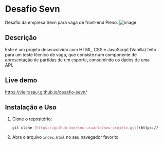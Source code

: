 # Desafio Sevn

Desafio da empresa Sevn para vaga de front-end Pleno.
![image](https://github.com/vieirasaul/desafio-sevn/assets/46496913/bfbdf26c-412c-446c-a842-9bd535780266)


## Descrição

Este é um projeto desenvolvido com HTML, CSS e JavaScript (Vanilla) feito para um teste técnico de vaga, que consiste num componente de apresentação de partidas de um esporte, consumindo os dados de uma API.

## Live demo

https://vieirasaul.github.io/desafio-sevn/

## Instalação e Uso

1. Clone o repositório:

   ```bash
   git clone [https://github.com/seu-usuario/seu-projeto.git](https://github.com/vieirasaul/desafio-sevn.git)
   
2. Abra o arquivo `index.html` no seu navegador favorito
